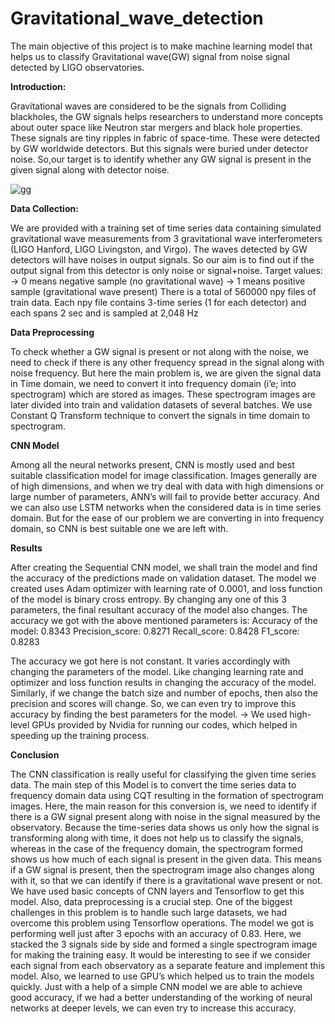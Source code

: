 # Gravitational_wave_detection
The main objective of this project is to make machine learning model that helps us to classify Gravitational wave(GW) signal from noise signal detected by LIGO observatories.

**Introduction:**

Gravitational waves are considered to be the signals from Colliding blackholes, the GW signals helps researchers to understand more concepts about outer space like Neutron star mergers and black hole properties. These signals are tiny ripples in fabric of space-time. These were detected by GW worldwide detectors. But this signals were buried under detector noise. So,our target is to identify whether any GW signal is present in the given signal along with detector noise.

![gg](https://user-images.githubusercontent.com/69184171/204890189-950960a2-5007-48a6-a8cf-e89dfdb8c19c.jpg)



**Data Collection:**

We are provided with a training set of time series data containing simulated gravitational wave measurements from 3 gravitational wave interferometers (LIGO Hanford, LIGO Livingston, and Virgo). The waves detected by GW detectors will have noises in output signals. So our aim is to find out if the output signal from this detector is only noise or signal+noise.
Target values: → 0 means negative sample (no gravitational wave)
  		         → 1 means positive sample (gravitational wave present)
There is a total of 560000 npy files of train data. Each npy file contains 3-time series (1 for each detector) and each spans 2 sec and is sampled at 2,048 Hz

**Data Preprocessing**

To check whether a  GW signal is present or not along with the noise, we need to check if there is any other frequency spread in the signal along with noise frequency. But here the main problem is, we are given the signal data in Time domain, we need to convert it into frequency domain (i’e; into spectrogram) which are stored as images. These spectrogram images are later divided into train and validation datasets of several batches. We use Constant Q Transform technique to convert the signals in time domain to spectrogram.


**CNN Model**

Among all the neural networks present, CNN is mostly used and best suitable classification model for image classification. Images generally are of high dimensions, and when we try deal with data with high dimensions or large number of parameters, ANN’s will fail to provide better accuracy. And we can also use LSTM networks when the considered data is in time series domain. But for the ease of our problem we are converting in into frequency domain, so CNN is best suitable one we are left with.

**Results**

After creating the Sequential CNN model, we shall train the model and find the accuracy of the predictions made on validation dataset. The model we created uses Adam optimizer with learning rate of 0.0001, and loss function of the model is binary cross entropy. By changing any one of this 3 parameters, the final resultant accuracy of the model also changes.
The accuracy we got with the above mentioned parameters is:
Accuracy of the model: 0.8343 
Precision_score: 0.8271 
Recall_score: 0.8428 
F1_score: 0.8283 

The accuracy we got here is not constant. It varies accordingly with changing the parameters of the model. Like changing learning rate and optimizer and loss function results in changing the accuracy of the model. Similarly, if we change the batch size and number of epochs, then also the precision and scores will change. So, we can even try to improve this accuracy by finding the best parameters for the model. 
→ We used high-level GPUs provided by Nvidia for running our codes, which helped in speeding up the training process.

**Conclusion**

The CNN classification is really useful for classifying the given time series data. The main step of this Model is to convert the time series data to frequency domain data using CQT resulting in the formation of spectrogram images. Here, the main reason for this conversion is, we need to identify if there is a GW signal present along with noise in the signal measured by the observatory. Because the time-series data shows us only how the signal is transforming along with time, it does not help us to classify the signals, whereas in the case of the frequency domain, the spectrogram formed shows us how much of each signal is present in the given data. This means if a GW signal is present, then the spectrogram image also changes along with it, so that we can identify if there is a gravitational wave present or not. We have used basic concepts of CNN layers and Tensorflow to get this model.
Also, data preprocessing is a crucial step. One of the biggest challenges in this problem is to handle such large datasets, we had overcome this problem using Tensorflow operations. The model we got is performing well just after 3 epochs with an accuracy of 0.83. Here, we stacked the 3 signals side by side and formed a single spectrogram image for making the training easy. It would be interesting to see if we consider each signal from each observatory as a separate feature and implement this model. Also, we learned to use GPU’s which helped us to train the models quickly. Just with a help of a simple CNN model we are able to achieve good accuracy, if we had a better understanding of the working of neural networks at deeper levels, we can even try to increase this accuracy. 



